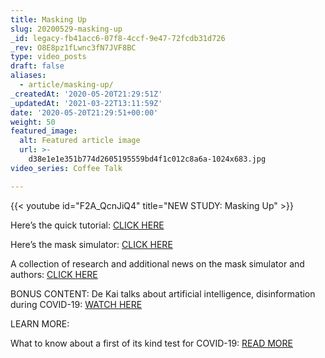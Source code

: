 ```yaml
---
title: Masking Up
slug: 20200529-masking-up
_id: legacy-fb41acc6-07f8-4ccf-9e47-72fcdb31d726
_rev: O8E8pz1fLwnc3fN7JVF8BC
type: video_posts
draft: false
aliases:
  - article/masking-up/
_createdAt: '2020-05-20T21:29:51Z'
_updatedAt: '2021-03-22T13:11:59Z'
date: '2020-05-20T21:29:51+00:00'
weight: 50
featured_image:
  alt: Featured article image
  url: >-
    d38e1e1e351b774d2605195559bd4f1c012c8a6a-1024x683.jpg
video_series: Coffee Talk

---
```

{{< youtube id="F2A_QcnJiQ4" title="NEW STUDY: Masking Up" >}}

Here’s the quick tutorial: [CLICK HERE](https://www.youtube.com/watch?v=yfeW2l8G_W4&feature=youtu.be)

Here’s the mask simulator: [CLICK HERE](http://dek.ai/masksim/)

A collection of research and additional news on the mask simulator and authors: [CLICK HERE](http://dek.ai/masks4all/index.html)

BONUS CONTENT: De Kai talks about artificial intelligence, disinformation during COVID-19: [WATCH HERE](https://youtu.be/mFvghdU-Kps)

LEARN MORE:

What to know about a first of its kind test for COVID-19: [READ MORE](https://smarthernews.com/first-antigen-test/)